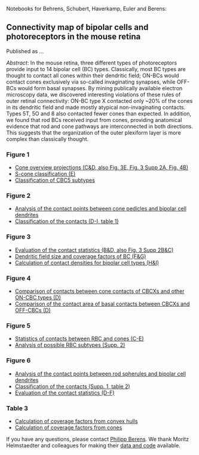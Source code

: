Notebooks for Behrens, Schubert, Haverkamp, Euler and Berens: 

## Connectivity map of bipolar cells and photoreceptors in the mouse retina

Published as ...

*Abstract*: In the mouse retina, three different types of photoreceptors provide input to 14 bipolar cell (BC) types. Classically, most BC types are thought to contact all cones within their dendritic field; ON-BCs would contact cones exclusively via so-called invaginating synapses, while OFF-BCs would form basal synapses. By mining publically available electron microscopy data, we discovered interesting violations of these rules of outer retinal connectivity: ON-BC type X contacted only ~20% of the cones in its dendritic field and made mostly atypical non-invaginating contacts. Types 5T, 5O and 8 also contacted fewer cones than expected. In addition, we found that rod BCs received input from cones, providing anatomical evidence that rod and cone pathways are interconnected in both directions. This suggests that the organization of the outer plexiform layer is more complex than classically thought.

### Figure 1

- [Cone overview projections (C&D, also Fig. 3E, Fig. 3 Supp 2A, Fig. 4B)](./cone_overview_projection.ipynb)
- [S-cone classification (E)](./S_cone_classification.ipynb)
- [Classification of CBC5 subtypes](./CBC5_classification.ipynb)

### Figure 2

- [Analysis of the contact points between cone pedicles and bipolar cell dendrites](./cone_contact_analysis.ipynb)
- [Classification of the contacts (D-I, table 1)](./cone_contact_classification.ipynb)

### Figure 3

- [Evaluation of the contact statistics (B&D, also Fig. 3 Supp 2B&C)](./cone_contact_evaluation.ipynb)
- [Dendritic field size and coverage factors of BC (F&G)](./dendritic_field_and_cone_coverage.ipynb)
- [Calculation of contact densities for bipolar cell types (H&I)](./BC_contact_density.ipynb) 

### Figure 4
- [Comparison of contacts between cone contacts of CBCXs and other ON-CBC types (D)](./CBCX_ON_CBC_contact_comparison.ipynb)
- [Comparison of the contact area of basal contacts between CBCXs and OFF-CBCs (D)](./CBCX_OFF_CBC_contact_area_comparison.ipynb)

### Figure 5
- [Statistics of contacts between RBC and cones (C-E)](./cone_contact_evaluation.ipynb)
- [Analysis of possible RBC subtypes (Supp. 2)](./RBC_subtypes.ipynb)

### Figure 6
- [Analysis of the contact points between rod spherules and bipolar cell dendrites](./rod_contact_analysis.ipynb)
- [Classification of the contacts (Supp. 1, table 2)](./rod_contact_classification.ipynb)
- [Evaluation of the contact statistics (D-F)](./rod_contact_evaluation.ipynb)

### Table 3
- [Calculation of coverage factors from convex hulls](./coverage_factors.ipynb)
- [Calculation of coverage factors from cones](./dendritic_field_and_cone_coverage.ipynb) 

If you have any questions, please contact [Philipp Berens](mailto:philipp.berens@uni-tuebingen.de). We thank Moritz Helmstaedter and colleagues for making their [data and code](http://www.neuro.mpg.de/connectomics) available.

